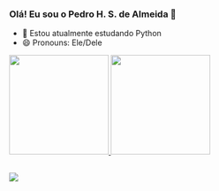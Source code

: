 ### Olá! Eu sou o Pedro H. S. de Almeida 👋


- 🌱 Estou atualmente estudando Python
- 😄 Pronouns: Ele/Dele

<div>
  <a href="https://github.com/a2b5s6">
  <img height= "180em" src = "https://github-readme-stats.vercel.app/api?username=a2b5s6&show_icons=true&theme=dark"/>
   <img height= "180em" src = "https://github-readme-stats.vercel.app/api/top-langs/?username=a2b5s6&layout=compact&langs_count=16%theme=dark"/>
</div>

##

<div>
  <a href="https://www.linkedin.com/in/pedro-henrique-seara-de-almeida-845560278/" target="_blank"/> <img src="https://img.shields.io/badge/-LinkedIn-%230077B5?style-for-the-badge&logo=linkedin&lokoColor=white" target="_blank"/>
  
</div>
